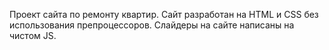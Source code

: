 Проект сайта по ремонту квартир. Сайт разработан на HTML и СSS без использования препроцессоров. Слайдеры на сайте написаны на чистом JS.
